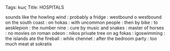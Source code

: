 Tags: kως
Title: HOSPITALS
  
sounds like the howling wind : probably a fridge : westbound o westbound on the south coast : on hokas : with uncommon people : then by bike : to aesklepion : the number nine : cure by music and snakes : master of horses : no movies on roman odeon : nikos private tree on ag fokas : igoswimming : the islands ate the fireball : while chennet : after the bedroom party : too much meat at sokratis